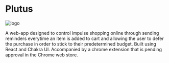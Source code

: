# Plutus 

![logo](https://user-images.githubusercontent.com/47898706/172094127-ad8136c4-f4db-4e05-8f51-1bb8a9c3a20c.png)

A web-app designed to control impulse shopping online through sending reminders everytime an item is added to cart and allowing the user to defer the purchase in order to stick to their predetermined budget. Built using React and Chakra UI. Accompanied by a chrome extension that is pending approval in the Chrome web store. 
